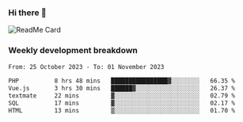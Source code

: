 ### Hi there 👋

<!--
**itzcy/itzcy** is a ✨ _special_ ✨ repository because its `README.md` (this file) appears on your GitHub profile.

Here are some ideas to get you started:

- 🔭 I’m currently working on ...
- 🌱 I’m currently learning ...
- 👯 I’m looking to collaborate on ...
- 🤔 I’m looking for help with ...
- 💬 Ask me about ...
- 📫 How to reach me: ...
- 😄 Pronouns: ...
- ⚡ Fun fact: ...
-->
![ReadMe Card](https://github-readme-stats.vercel.app/api?username=itzcy&show_icons=true&title_color=2d3198&icon_color=797cb8&text_color=24292e&bg_color=f6f8fa)

### Weekly development breakdown
<!--START_SECTION:waka-->

```txt
From: 25 October 2023 - To: 01 November 2023

PHP          8 hrs 48 mins   ████████████████▓░░░░░░░░   66.35 %
Vue.js       3 hrs 30 mins   ██████▓░░░░░░░░░░░░░░░░░░   26.37 %
textmate     22 mins         ▓░░░░░░░░░░░░░░░░░░░░░░░░   02.79 %
SQL          17 mins         ▓░░░░░░░░░░░░░░░░░░░░░░░░   02.17 %
HTML         13 mins         ▒░░░░░░░░░░░░░░░░░░░░░░░░   01.70 %
```

<!--END_SECTION:waka-->

